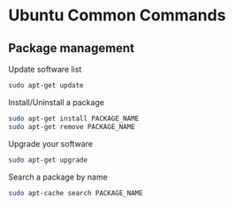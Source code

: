 # Ubuntu Common Commands

## Package management

Update software list

```bash
sudo apt-get update
```

Install/Uninstall a package

```bash
sudo apt-get install PACKAGE_NAME
sudo apt-get remove PACKAGE_NAME
```

Upgrade your software

```bash
sudo apt-get upgrade
```

Search a package by name

```bash
sudo apt-cache search PACKAGE_NAME
```
